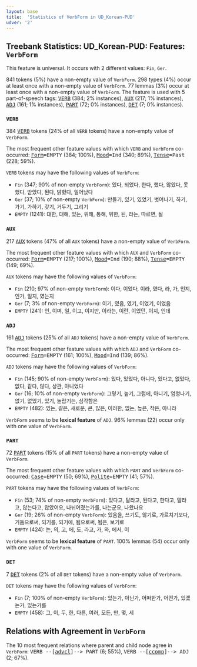 ```yaml
---
layout: base
title:  'Statistics of VerbForm in UD_Korean-PUD'
udver: '2'
---
```


## Treebank Statistics: UD_Korean-PUD: Features: `VerbForm`

This feature is universal.
It occurs with 2 different values: `Fin`, `Ger`.

841 tokens (5%) have a non-empty value of `VerbForm`.
298 types (4%) occur at least once with a non-empty value of `VerbForm`.
77 lemmas (3%) occur at least once with a non-empty value of `VerbForm`.
The feature is used with 5 part-of-speech tags: <tt><a href="ko_pud-pos-VERB.html">VERB</a></tt> (384; 2% instances), <tt><a href="ko_pud-pos-AUX.html">AUX</a></tt> (217; 1% instances), <tt><a href="ko_pud-pos-ADJ.html">ADJ</a></tt> (161; 1% instances), <tt><a href="ko_pud-pos-PART.html">PART</a></tt> (72; 0% instances), <tt><a href="ko_pud-pos-DET.html">DET</a></tt> (7; 0% instances).

### `VERB`

384 <tt><a href="ko_pud-pos-VERB.html">VERB</a></tt> tokens (24% of all `VERB` tokens) have a non-empty value of `VerbForm`.

The most frequent other feature values with which `VERB` and `VerbForm` co-occurred: <tt><a href="ko_pud-feat-Form.html">Form</a></tt><tt>=EMPTY</tt> (384; 100%), <tt><a href="ko_pud-feat-Mood.html">Mood</a></tt><tt>=Ind</tt> (340; 89%), <tt><a href="ko_pud-feat-Tense.html">Tense</a></tt><tt>=Past</tt> (228; 59%).

`VERB` tokens may have the following values of `VerbForm`:

* `Fin` (347; 90% of non-empty `VerbForm`): 있다, 되었다, 한다, 했다, 않았다, 못했다, 받았다, 된다, 밝혔다, 일어났다
* `Ger` (37; 10% of non-empty `VerbForm`): 만들기, 있기, 있었기, 벗어나기, 하기, 가기, 가하기, 갖기, 거두기, 그리기
* `EMPTY` (1241): 대한, 대해, 있는, 위해, 통해, 위한, 된, 라는, 따르면, 될

### `AUX`

217 <tt><a href="ko_pud-pos-AUX.html">AUX</a></tt> tokens (47% of all `AUX` tokens) have a non-empty value of `VerbForm`.

The most frequent other feature values with which `AUX` and `VerbForm` co-occurred: <tt><a href="ko_pud-feat-Form.html">Form</a></tt><tt>=EMPTY</tt> (217; 100%), <tt><a href="ko_pud-feat-Mood.html">Mood</a></tt><tt>=Ind</tt> (190; 88%), <tt><a href="ko_pud-feat-Tense.html">Tense</a></tt><tt>=EMPTY</tt> (149; 69%).

`AUX` tokens may have the following values of `VerbForm`:

* `Fin` (210; 97% of non-empty `VerbForm`): 이다, 이었다, 이라, 였다, 라, 가, 인지, 인가, 일지, 였는지
* `Ger` (7; 3% of non-empty `VerbForm`): 이기, 였음, 였기, 이었기, 이었음
* `EMPTY` (241): 인, 이며, 일, 이고, 이지만, 이라는, 이란, 이었던, 이지, 인데

### `ADJ`

161 <tt><a href="ko_pud-pos-ADJ.html">ADJ</a></tt> tokens (25% of all `ADJ` tokens) have a non-empty value of `VerbForm`.

The most frequent other feature values with which `ADJ` and `VerbForm` co-occurred: <tt><a href="ko_pud-feat-Form.html">Form</a></tt><tt>=EMPTY</tt> (161; 100%), <tt><a href="ko_pud-feat-Mood.html">Mood</a></tt><tt>=Ind</tt> (139; 86%).

`ADJ` tokens may have the following values of `VerbForm`:

* `Fin` (145; 90% of non-empty `VerbForm`): 있다, 있었다, 아니다, 있다고, 없었다, 없다, 같다, 않다, 상관, 아니었다
* `Ger` (16; 10% of non-empty `VerbForm`): 그렇기, 높기, 그럼에, 아니기, 엄청나기, 없기, 없었기, 있기, 놀랍기는, 심각함은
* `EMPTY` (482): 있는, 같은, 새로운, 큰, 많은, 이러한, 없는, 높은, 작은, 아니라

`VerbForm` seems to be **lexical feature** of `ADJ`. 96% lemmas (22) occur only with one value of `VerbForm`.

### `PART`

72 <tt><a href="ko_pud-pos-PART.html">PART</a></tt> tokens (15% of all `PART` tokens) have a non-empty value of `VerbForm`.

The most frequent other feature values with which `PART` and `VerbForm` co-occurred: <tt><a href="ko_pud-feat-Case.html">Case</a></tt><tt>=EMPTY</tt> (50; 69%), <tt><a href="ko_pud-feat-Polite.html">Polite</a></tt><tt>=EMPTY</tt> (41; 57%).

`PART` tokens may have the following values of `VerbForm`:

* `Fin` (53; 74% of non-empty `VerbForm`): 있다고, 달라고, 된다고, 한다고, 말라고, 않는다고, 않았어요, 나뉘어졌는가를, 나는군요, 나왔나요
* `Ger` (19; 26% of non-empty `VerbForm`): 있음을, 쓰기도, 않기로, 가르치기보다, 거둠으로써, 되기를, 되기에, 됨으로써, 됨은, 보기로
* `EMPTY` (424): 는, 의, 고, 에, 도, 라고, 가, 와, 에서, 이

`VerbForm` seems to be **lexical feature** of `PART`. 100% lemmas (54) occur only with one value of `VerbForm`.

### `DET`

7 <tt><a href="ko_pud-pos-DET.html">DET</a></tt> tokens (2% of all `DET` tokens) have a non-empty value of `VerbForm`.

`DET` tokens may have the following values of `VerbForm`:

* `Fin` (7; 100% of non-empty `VerbForm`): 있는가, 아닌가, 어떠한가, 어떤가, 있겠는가, 있는가를
* `EMPTY` (458): 그, 이, 두, 한, 다른, 여러, 모든, 만, 몇, 세

## Relations with Agreement in `VerbForm`

The 10 most frequent relations where parent and child node agree in `VerbForm`:
<tt>VERB --[<tt><a href="ko_pud-dep-advcl.html">advcl</a></tt>]--> PART</tt> (6; 55%),
<tt>VERB --[<tt><a href="ko_pud-dep-ccomp.html">ccomp</a></tt>]--> ADJ</tt> (2; 67%).

